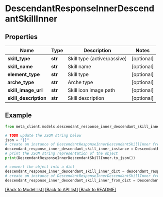 # DescendantResponseInnerDescendantSkillInner


## Properties

Name | Type | Description | Notes
------------ | ------------- | ------------- | -------------
**skill_type** | **str** | Skill type (active/passive) | [optional] 
**skill_name** | **str** | Skill name | [optional] 
**element_type** | **str** | Skill type | [optional] 
**arche_type** | **str** | Arche type | [optional] 
**skill_image_url** | **str** | Skill icon image path | [optional] 
**skill_description** | **str** | Skill description | [optional] 

## Example

```python
from meta_client.models.descendant_response_inner_descendant_skill_inner import DescendantResponseInnerDescendantSkillInner

# TODO update the JSON string below
json = "{}"
# create an instance of DescendantResponseInnerDescendantSkillInner from a JSON string
descendant_response_inner_descendant_skill_inner_instance = DescendantResponseInnerDescendantSkillInner.from_json(json)
# print the JSON string representation of the object
print(DescendantResponseInnerDescendantSkillInner.to_json())

# convert the object into a dict
descendant_response_inner_descendant_skill_inner_dict = descendant_response_inner_descendant_skill_inner_instance.to_dict()
# create an instance of DescendantResponseInnerDescendantSkillInner from a dict
descendant_response_inner_descendant_skill_inner_from_dict = DescendantResponseInnerDescendantSkillInner.from_dict(descendant_response_inner_descendant_skill_inner_dict)
```
[[Back to Model list]](../README.md#documentation-for-models) [[Back to API list]](../README.md#documentation-for-api-endpoints) [[Back to README]](../README.md)


